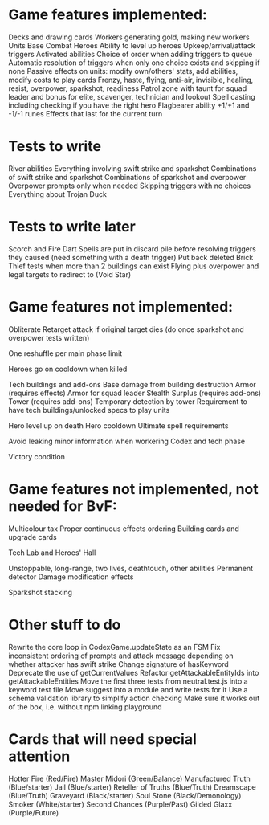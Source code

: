 # Game features implemented:

Decks and drawing cards
Workers generating gold, making new workers
Units
Base
Combat
Heroes
Ability to level up heroes
Upkeep/arrival/attack triggers
Activated abilities
Choice of order when adding triggers to queue
Automatic resolution of triggers when only one choice exists and skipping if none
Passive effects on units: modify own/others' stats, add abilities, modify costs to play cards
Frenzy, haste, flying, anti-air, invisible, healing, resist, overpower, sparkshot, readiness
Patrol zone with taunt for squad leader and bonus for elite, scavenger, technician and lookout
Spell casting including checking if you have the right hero
Flagbearer ability
+1/+1 and -1/-1 runes
Effects that last for the current turn

# Tests to write

River abilities
Everything involving swift strike and sparkshot
Combinations of swift strike and sparkshot
Combinations of sparkshot and overpower
Overpower prompts only when needed
Skipping triggers with no choices
Everything about Trojan Duck

# Tests to write later

Scorch and Fire Dart
Spells are put in discard pile before resolving triggers they caused (need something with a death trigger)
Put back deleted Brick Thief tests when more than 2 buildings can exist
Flying plus overpower and legal targets to redirect to (Void Star)

# Game features not implemented:

Obliterate
Retarget attack if original target dies (do once sparkshot and overpower tests written)

One reshuffle per main phase limit

Heroes go on cooldown when killed

Tech buildings and add-ons
Base damage from building destruction
Armor (requires effects)
Armor for squad leader
Stealth
Surplus (requires add-ons)
Tower (requires add-ons)
Temporary detection by tower
Requirement to have tech buildings/unlocked specs to play units

Hero level up on death
Hero cooldown
Ultimate spell requirements

Avoid leaking minor information when workering
Codex and tech phase

Victory condition

# Game features not implemented, not needed for BvF:

Multicolour tax
Proper continuous effects ordering
Building cards and upgrade cards

Tech Lab and Heroes' Hall

Unstoppable, long-range, two lives, deathtouch, other abilities
Permanent detector
Damage modification effects

Sparkshot stacking

# Other stuff to do

Rewrite the core loop in CodexGame.updateState as an FSM
Fix inconsistent ordering of prompts and attack message depending on whether attacker has swift strike
Change signature of hasKeyword
Deprecate the use of getCurrentValues
Refactor getAttackableEntityIds into getAttackableEntities
Move the first three tests from neutral.test.js into a keyword test file
Move suggest into a module and write tests for it
Use a schema validation library to simplify action checking
Make sure it works out of the box, i.e. without npm linking playground

# Cards that will need special attention

Hotter Fire (Red/Fire)
Master Midori (Green/Balance)
Manufactured Truth (Blue/starter)
Jail (Blue/starter)
Reteller of Truths (Blue/Truth)
Dreamscape (Blue/Truth)
Graveyard (Black/starter)
Soul Stone (Black/Demonology)
Smoker (White/starter)
Second Chances (Purple/Past)
Gilded Glaxx (Purple/Future)
